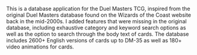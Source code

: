 This is a database application for the Duel Masters TCG, inspired from the original Duel Masters database found on the Wizards of the Coast website back in the mid-2000s. I added features that were missing in the original database, including exhaustive category and keyword search options as well as the option to search through the body text of cards. The database includes 2600+ English versions of cards up to DM-35 as well as 180+ video animations for cards.

